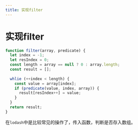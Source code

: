 ```yaml
---
title: 实现filter
---
```


# 实现filter

```js
function filter(array, predicate) {
  let index = -1;
  let resIndex = 0;
  const length = array == null ? 0 : array.length;
  const result = [];
  
  whlie (++index < length) {
    const value = array[index];
    if (predicate(value, index, array)) {
      result[resIndex++] = value;
    }
  }
  return result;
}
```

在`lodash`中是比较常见的操作了，传入函数，判断是否存入数组。

